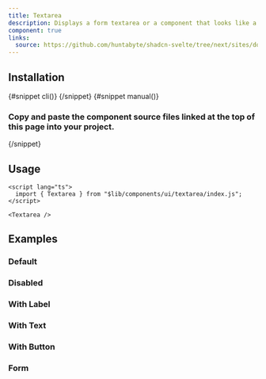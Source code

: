 ```yaml
---
title: Textarea
description: Displays a form textarea or a component that looks like a textarea.
component: true
links:
  source: https://github.com/huntabyte/shadcn-svelte/tree/next/sites/docs/src/lib/registry/ui/textarea
---
```


<script>
	import ComponentPreview from "$lib/components/component-preview.svelte";
	import PMAddComp from "$lib/components/pm-add-comp.svelte";
	import PMInstall from "$lib/components/pm-install.svelte";
	import Steps from "$lib/components/steps.svelte";
	import InstallTabs from "$lib/components/install-tabs.svelte";
</script>

<ComponentPreview name="textarea-demo">

<div></div>

</ComponentPreview>

## Installation

<InstallTabs>
{#snippet cli()}
<PMAddComp name="textarea" />
{/snippet}
{#snippet manual()}
<Steps>

### Copy and paste the component source files linked at the top of this page into your project.

</Steps>
{/snippet}
</InstallTabs>

## Usage

```svelte
<script lang="ts">
  import { Textarea } from "$lib/components/ui/textarea/index.js";
</script>
```

```svelte
<Textarea />
```

## Examples

### Default

<ComponentPreview name="textarea-demo">

<div></div>

</ComponentPreview>

### Disabled

<ComponentPreview name="textarea-disabled">

<div></div>

</ComponentPreview>

### With Label

<ComponentPreview name="textarea-with-label">

<div></div>

</ComponentPreview>

### With Text

<ComponentPreview name="textarea-with-text">

<div></div>

</ComponentPreview>

### With Button

<ComponentPreview name="textarea-with-button">

<div></div>

</ComponentPreview>

### Form

<ComponentPreview name="textarea-form">

<div></div>

</ComponentPreview>

